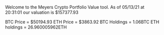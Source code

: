 Welcome to the Meyers Crypto Portfolio Value tool. 
As of 05/13/21 at 20:31:01 our valuation is $157377.93 

BTC Price = $50194.93
 ETH Price = $3863.92
BTC Holdings = 1.06BTC
 ETH holdings = 26.960005962ETH 
